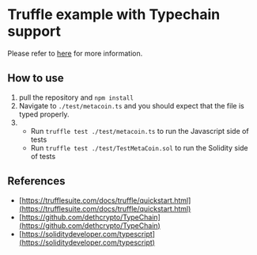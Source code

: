 # Truffle example with Typechain support

Please refer to [here](https://soliditydeveloper.com/typescript) for more information.

## How to use

1. pull the repository and `npm install`
2. Navigate to `./test/metacoin.ts` and you should expect that the file is typed properly.
3.  - Run `truffle test ./test/metacoin.ts` to run the Javascript side of tests
    - Run `truffle test ./test/TestMetaCoin.sol` to run the Solidity side of tests

## References

- [https://trufflesuite.com/docs/truffle/quickstart.html](https://trufflesuite.com/docs/truffle/quickstart.html)
- [https://github.com/dethcrypto/TypeChain](https://github.com/dethcrypto/TypeChain)
- [https://soliditydeveloper.com/typescript](https://soliditydeveloper.com/typescript)